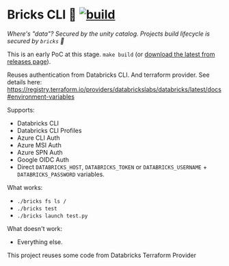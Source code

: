 # Bricks CLI 🧱 [![build](https://github.com/databricks/bricks/workflows/build/badge.svg?branch=main?refresh)](https://github.com/databricks/bricks/actions?query=workflow%3Abuild+branch%3Amain)

_Where's "data"? Secured by the unity catalog. Projects build lifecycle is secured by `bricks` 🧱_

This is an early PoC at this stage. `make build` (or [download the latest from releases page](https://github.com/databricks/bricks/releases)).

Reuses authentication from Databricks CLI. And terraform provider. See details here: https://registry.terraform.io/providers/databrickslabs/databricks/latest/docs#environment-variables

Supports:
* Databricks CLI
* Databricks CLI Profiles
* Azure CLI Auth
* Azure MSI Auth
* Azure SPN Auth
* Google OIDC Auth
* Direct `DATABRICKS_HOST`, `DATABRICKS_TOKEN` or `DATABRICKS_USERNAME` + `DATABRICKS_PASSWORD` variables.

What works:

* `./bricks fs ls /`
* `./bricks test`
* `./bricks launch test.py`

What doesn't work:

* Everything else.

This project reuses some code from Databricks Terraform Provider